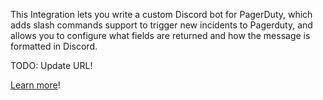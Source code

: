 This Integration lets you write a custom Discord bot for PagerDuty, which adds slash commands support to trigger new incidents to Pagerduty, and allows you to configure what fields are returned and how the message is formatted 
in Discord.

TODO: Update URL!

[Learn more](https://fusebit.io/blog/slack-bot-hubspot-integration/)!
